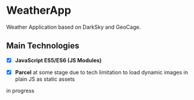 # WeatherApp

Weather Application based on DarkSky and GeoCage.

## Main Technologies

* [x] **JavaScript ES5/ES6 (JS Modules)**
* [x] **Parcel** at some stage due to tech limitation to load dynamic images in plain JS as static assets


in progress



